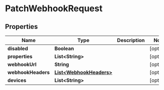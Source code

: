 

# PatchWebhookRequest


## Properties

| Name | Type | Description | Notes |
|------------ | ------------- | ------------- | -------------|
|**disabled** | **Boolean** |  |  [optional] |
|**properties** | **List&lt;String&gt;** |  |  [optional] |
|**webhookUrl** | **String** |  |  [optional] |
|**webhookHeaders** | [**List&lt;WebhookHeaders&gt;**](WebhookHeaders.md) |  |  [optional] |
|**devices** | **List&lt;String&gt;** |  |  [optional] |



